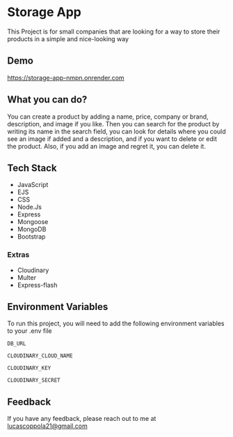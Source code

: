 # Storage App

This Project is for small companies that are looking for a way to store their products in a simple and nice-looking way

## Demo

https://storage-app-nmpn.onrender.com

## What you can do?

You can create a product by adding a name, price, company or brand, description, and image if you like.
Then you can search for the product by writing its name in the search field, you can look for details where you could see an image if added and a description, and if you want to delete or edit the product.
Also, if you add an image and regret it, you can delete it.

## Tech Stack

-   JavaScript
-   EJS
-   CSS
-   Node.Js
-   Express
-   Mongoose
-   MongoDB
-   Bootstrap

### Extras

-   Cloudinary
-   Multer
-   Express-flash

## Environment Variables

To run this project, you will need to add the following environment variables to your .env file

`DB_URL`

`CLOUDINARY_CLOUD_NAME`

`CLOUDINARY_KEY`

`CLOUDINARY_SECRET`

## Feedback

If you have any feedback, please reach out to me at lucascoppola21@gmail.com
